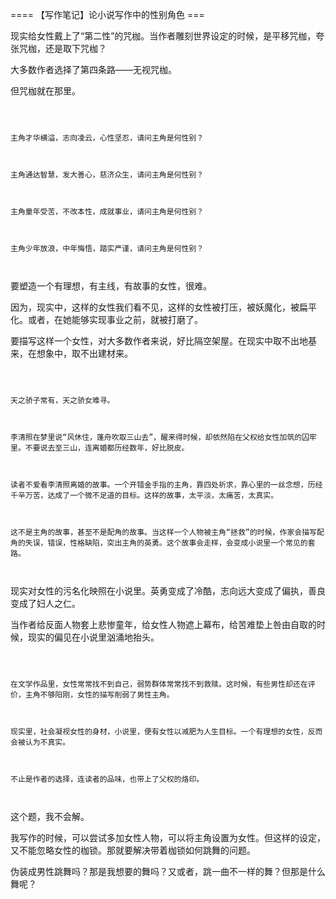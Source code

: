 


==== 【写作笔记】论小说写作中的性别角色  ===


现实给女性戴上了“第二性”的咒枷。当作者雕刻世界设定的时候，是平移咒枷，夸张咒枷，还是取下咒枷？



大多数作者选择了第四条路——无视咒枷。



但咒枷就在那里。



~~~



主角才华横溢，志向凌云，心性坚忍，请问主角是何性别？



主角通达智慧，发大善心，慈济众生，请问主角是何性别？



主角童年受苦，不改本性，成就事业，请问主角是何性别？



主角少年放浪，中年悔悟，踏实严谨，请问主角是何性别？



~~~



要塑造一个有理想，有主线，有故事的女性，很难。



因为，现实中，这样的女性我们看不见，这样的女性被打压，被妖魔化，被扁平化。或者，在她能够实现事业之前，就被打磨了。



要描写这样一个女性，对大多数作者来说，好比隔空架屋。在现实中取不出地基来，在想象中，取不出建材来。



~~~



天之骄子常有，天之骄女难寻。



李清照在梦里说“风休住，蓬舟吹取三山去”，醒来得时候，却依然陷在父权给女性加筑的囚牢里。不要说去至三山，连离婚都历经数年，好比脱皮。



读者不爱看李清照离婚的故事。一个开错金手指的主角，靠四处祈求，靠心里的一丝念想，历经千辛万苦，达成了一个微不足道的目标。这样的故事，太平淡，太痛苦，太真实。



这不是主角的故事，甚至不是配角的故事。当这样一个人物被主角“拯救”的时候，作家会描写配角的失误，错误，性格缺陷，突出主角的英勇。这个故事会走样，会变成小说里一个常见的套路。



~~~



现实对女性的污名化映照在小说里。英勇变成了冷酷，志向远大变成了偏执，善良变成了妇人之仁。



当作者给反面人物套上悲惨童年，给女性人物遮上幕布，给苦难垫上咎由自取的时候，现实的偏见在小说里汹涌地抬头。



~~~



在文学作品里，女性常常找不到自己，弱势群体常常找不到救赎。这时候，有些男性却还在评价，主角不够阳刚，女性的描写削弱了男性主角。



现实里，社会凝视女性的身材，小说里，便有女性以减肥为人生目标。一个有理想的女性，反而会被认为不真实。



不止是作者的选择，连读者的品味，也带上了父权的烙印。



~~~



这个题，我不会解。



我写作的时候，可以尝试多加女性人物，可以将主角设置为女性。但这样的设定，又不能忽略女性的枷锁。那就要解决带着枷锁如何跳舞的问题。



伪装成男性跳舞吗？那是我想要的舞吗？又或者，跳一曲不一样的舞？但那是什么舞呢？

